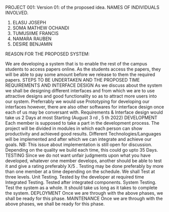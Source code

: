 PROJECT 001:
Version 01: of the proposed idea.
NAMES OF INDIVIDUALS INVOLVED.
1. ELASU JOSEPH
2. SOMA MATHEW OCHANDI
3. TUMUSIIME FRANCIS
4. NAMARA RAUBEN
5. DESIRE BENJAMIN

REASON FOR THE PROPOSED SYSTEM:

We are developing a system that is to enable the rest of the campus students to access papers online.
As the students access the papers, they will be able to pay some amount before we release to them
the required papers.
STEPS TO BE UNDERTAKEN AND THE PROPOSED TIME
REQUIREMENTS AND INTERFACE DESIGN
As we discuss about the system we shall be designing different interfaces and from which we are to
use attractive designs and good functionality so as to attract more users into our system.
Preferrably we would use Prototyping for developing our interfaces however, there are also other
softwares for interface design once each of us may be conversant with.
Requirements & Interface design would take us 2 Days at most Starting (August 3 rd , 5 th 2022)
DEVELOPMENT
Each member is supposed to take a part in the development process.
The project will be divided in modules in which each person can show productivity and achieved
good results.
Different Technologies/Languages will be implemented and after which we can integrate and
achieve our goals.
NB: This issue about implementation is still open for discussion.
Depending on the quality we build each time, this could go upto 35 Days.
TESTING
Since we do not want unfair judgments upon what you have developed, whatever one member
develops, another should be able to test it and give a rating preferably X/5 .
Testing may be done preferably by more than one member at a time depending on the schedule.
We shall Test at three levels.
Unit Testing.
Tested by the developer at required time
Integrated Testing.
Tested after integrated components.
System Testing.
Test the system as a whole.
It should take us long as it takes to complete the system.
DEPLOYMENT
Once we are through with the above phases, we shall be ready for this phase.
MAINTENANCE
Once we are through with the above phases, we shall be ready for this phase.
